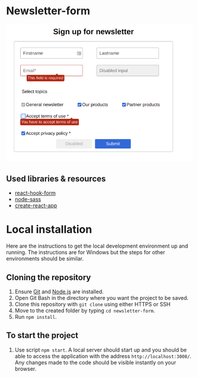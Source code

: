 # Newsletter-form

![Screenshot](./img/newsletter-form.png)

## Used libraries & resources
  - [react-hook-form](https://www.npmjs.com/package/react-hook-form)
  - [node-sass](https://www.npmjs.com/package/node-sass)
  - [create-react-app](https://create-react-app.dev/)

# Local installation

Here are the instructions to get the local development environment up and running. The instructions are for Windows but the steps for other environments should be similar.

## Cloning the repository
1. Ensure [Git](https://git-scm.com/downloads) and [Node.js](https://nodejs.org/en/) are installed.
2. Open Git Bash in the directory where you want the project to be saved.
3. Clone this repository with `git clone` using either HTTPS or SSH
4. Move to the created folder by typing `cd newsletter-form`.
5. Run `npm install`.

## To start the project
1. Use script `npm start`.
A local server should start up and you should be able to access the application with the address `http://localhost:3000/`. Any changes made to the code should be visible instantly on your browser.
